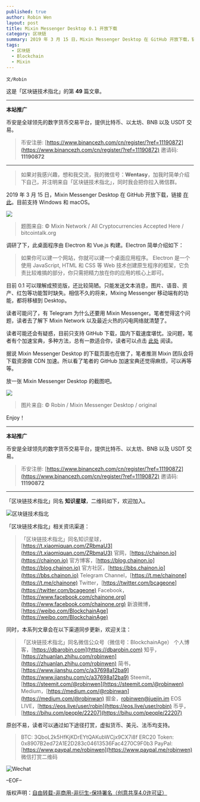 ```yaml
---
published: true
author: Robin Wen
layout: post
title: Mixin Messenger Desktop 0.1 开放下载
category: 区块链
summary: 2019 年 3 月 15 日，Mixin Messenger Desktop 在 GitHub 开放下载，链接在此。目前支持 Windows 和 macOS。读者可能还会有疑惑，目前只支持 GitHub 下载，国内下载速度堪忧。没问题，笔者有个加速宝典，多种方法，总有一款适合你，读者可以点击此处阅读。据说 Mixin Messenger Desktop 的下载页面也在做了，笔者推测 Mixin 团队会将下载资源做 CDN 加速。所以看了笔者的 GitHub 加速宝典还觉得麻烦，可以再等等。放一张 Mixin Messenger Desktop 的截图吧。
tags:
  - 区块链
  - Blockchain
  - Mixin
---
```


`文/Robin`

这是「区块链技术指北」的第 **49** 篇文章。

***

**本站推广**

币安是全球领先的数字货币交易平台，提供比特币、以太坊、BNB 以及 USDT 交易。

> 币安注册: [https://www.binancezh.com/cn/register/?ref=11190872](https://www.binancezh.com/cn/register/?ref=11190872)
> 邀请码: **11190872**

***

> 如果对我感兴趣，想和我交流，我的微信号：**Wentasy**，加我时简单介绍下自己，并注明来自「区块链技术指北」，同时我会把你拉入微信群。

2019 年 3 月 15 日，Mixin Messenger Desktop 在 GitHub 开放下载，链接 [在此](https://github.com/MixinNetwork/desktop-app/releases)。目前支持 Windows 和 macOS。

![](https://cdn.dbarobin.com/fIWTrII.png)

> 题图来自: © Mixin Network / All Cryptocurrencies Accepted Here / bitcointalk.org

调研了下，此桌面程序由 Electron 和 Vue.js 构建。Electron 简单介绍如下：

> 如果你可以建一个网站，你就可以建一个桌面应用程序。 Electron 是一个使用 JavaScript, HTML 和 CSS 等 Web 技术创建原生程序的框架，它负责比较难搞的部分，你只需把精力放在你的应用的核心上即可。

目前 0.1 可以理解成预览版，还比较简陋。只能发送文本消息，图片、语音、资产、红包等功能暂时缺失。相信不久的将来，Mixing Messenger 移动端有的功能，都将移植到 Desktop。

读者可能问了，有 Telegram 为什么还要用 Mixin Messenger。笔者觉得这个问题，读者去了解下 Mixin Network 以及最近火热的闪电网络就清楚了。

读者可能还会有疑惑，目前只支持 GitHub 下载，国内下载速度堪忧。没问题，笔者有个加速宝典，多种方法，总有一款适合你，读者可以点击 [此处](https://dbarobin.com/2017/01/24/github-acceleration-best-practices) 阅读。

据说 Mixin Messenger Desktop 的下载页面也在做了，笔者推测 Mixin 团队会将下载资源做 CDN 加速。所以看了笔者的 GitHub 加速宝典还觉得麻烦，可以再等等。

放一张 Mixin Messenger Desktop 的截图吧。

![](https://cdn.dbarobin.com/TKk9ssY.png)

> 图片来自: © Robin / Mixin Messenger Desktop / original

Enjoy！

***

**本站推广**

币安是全球领先的数字货币交易平台，提供比特币、以太坊、BNB 以及 USDT 交易。

> 币安注册: [https://www.binancezh.com/cn/register/?ref=11190872](https://www.binancezh.com/cn/register/?ref=11190872)
> 邀请码: **11190872**

***

「区块链技术指北」同名 **知识星球**，二维码如下，欢迎加入。

![区块链技术指北](https://cdn.dbarobin.com/3YzonTR.png)

「区块链技术指北」相关资讯渠道：

> 「区块链技术指北」同名知识星球，[https://t.xiaomiquan.com/ZRbmaU3](https://t.xiaomiquan.com/ZRbmaU3)
> 官网，[https://chainon.io](https://chainon.io)
> 官方博客，[https://blog.chainon.io](https://blog.chainon.io)
> 官方社区，[https://bbs.chainon.io](https://bbs.chainon.io)
> Telegram Channel，[https://t.me/chainone](https://t.me/chainone)
> Twitter，[https://twitter.com/bcageone](https://twitter.com/bcageone)
> Facebook，[https://www.facebook.com/chainone.org](https://www.facebook.com/chainone.org)
> 新浪微博，[https://weibo.com/BlockchainAge](https://weibo.com/BlockchainAge)

同时，本系列文章会在以下渠道同步更新，欢迎关注：

> 「区块链技术指北」同名微信公众号（微信号：BlockchainAge）
> 个人博客，[https://dbarobin.com](https://dbarobin.com)
> 知乎，[https://zhuanlan.zhihu.com/robinwen](https://zhuanlan.zhihu.com/robinwen)
> 简书，[https://www.jianshu.com/c/a37698a12ba9](https://www.jianshu.com/c/a37698a12ba9)
> Steemit，[https://steemit.com/@robinwen](https://steemit.com/@robinwen)
> Medium，[https://medium.com/@robinwan](https://medium.com/@robinwan)
> 掘金，[robinwen@juejin.im](https://juejin.im/user/5673ccae60b2260ee435f89a/posts)
> EOS LIVE，[https://eos.live/user/robin](https://eos.live/user/robin)
> 币乎，[https://bihu.com/people/22207](https://bihu.com/people/22207)

原创不易，读者可以通过如下途径打赏，虚拟货币、美元、法币均支持。

> BTC: 3QboL2k5HfKjKDrEYtQAKubWCjx9CX7i8f
> ERC20 Token: 0x8907B2ed72A1E2D283c04613536Fac4270C9F0b3
> PayPal: [https://www.paypal.me/robinwen](https://www.paypal.me/robinwen)
> 微信打赏二维码

![Wechat](https://cdn.dbarobin.com/SzoNl5b.jpg)

–EOF–

版权声明：[自由转载-非商用-非衍生-保持署名（创意共享4.0许可证）](http://creativecommons.org/licenses/by-nc-nd/4.0/deed.zh)
